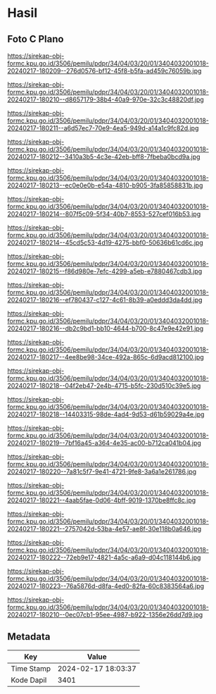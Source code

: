 # Hasil

## Foto C Plano

https://sirekap-obj-formc.kpu.go.id/3506/pemilu/pdpr/34/04/03/20/01/3404032001018-20240217-180209--276d0576-bf12-45f8-b5fa-ad459c76059b.jpg

https://sirekap-obj-formc.kpu.go.id/3506/pemilu/pdpr/34/04/03/20/01/3404032001018-20240217-180210--d8657179-38b4-40a9-970e-32c3c48820df.jpg

https://sirekap-obj-formc.kpu.go.id/3506/pemilu/pdpr/34/04/03/20/01/3404032001018-20240217-180211--a6d57ec7-70e9-4ea5-949d-a14a1c9fc82d.jpg

https://sirekap-obj-formc.kpu.go.id/3506/pemilu/pdpr/34/04/03/20/01/3404032001018-20240217-180212--3410a3b5-4c3e-42eb-bff8-7fbeba0bcd9a.jpg

https://sirekap-obj-formc.kpu.go.id/3506/pemilu/pdpr/34/04/03/20/01/3404032001018-20240217-180213--ec0e0e0b-e54a-4810-b905-3fa85858831b.jpg

https://sirekap-obj-formc.kpu.go.id/3506/pemilu/pdpr/34/04/03/20/01/3404032001018-20240217-180214--807f5c09-5f34-40b7-8553-527cef016b53.jpg

https://sirekap-obj-formc.kpu.go.id/3506/pemilu/pdpr/34/04/03/20/01/3404032001018-20240217-180214--45cd5c53-4d19-4275-bbf0-50636b61cd6c.jpg

https://sirekap-obj-formc.kpu.go.id/3506/pemilu/pdpr/34/04/03/20/01/3404032001018-20240217-180215--f86d980e-7efc-4299-a5eb-e7880467cdb3.jpg

https://sirekap-obj-formc.kpu.go.id/3506/pemilu/pdpr/34/04/03/20/01/3404032001018-20240217-180216--ef780437-c127-4c61-8b39-a0eddd3da4dd.jpg

https://sirekap-obj-formc.kpu.go.id/3506/pemilu/pdpr/34/04/03/20/01/3404032001018-20240217-180216--db2c9bd1-bb10-4644-b700-8c47e9e42e91.jpg

https://sirekap-obj-formc.kpu.go.id/3506/pemilu/pdpr/34/04/03/20/01/3404032001018-20240217-180217--4ee8be98-34ce-492a-865c-6d9acd812100.jpg

https://sirekap-obj-formc.kpu.go.id/3506/pemilu/pdpr/34/04/03/20/01/3404032001018-20240217-180218--04f2eb47-2e4b-4715-b5fc-230d510c39e5.jpg

https://sirekap-obj-formc.kpu.go.id/3506/pemilu/pdpr/34/04/03/20/01/3404032001018-20240217-180218--14403315-98de-4ad4-9d53-d61b59029a4e.jpg

https://sirekap-obj-formc.kpu.go.id/3506/pemilu/pdpr/34/04/03/20/01/3404032001018-20240217-180219--7bf16a45-a364-4e35-ac00-b712ca041b04.jpg

https://sirekap-obj-formc.kpu.go.id/3506/pemilu/pdpr/34/04/03/20/01/3404032001018-20240217-180220--7a81c5f7-9e41-4721-9fe8-3a6a1e261786.jpg

https://sirekap-obj-formc.kpu.go.id/3506/pemilu/pdpr/34/04/03/20/01/3404032001018-20240217-180221--4aab5fae-0d06-4bff-9019-1370be8ffc8c.jpg

https://sirekap-obj-formc.kpu.go.id/3506/pemilu/pdpr/34/04/03/20/01/3404032001018-20240217-180221--2757042d-53ba-4e57-ae8f-30e118b0a646.jpg

https://sirekap-obj-formc.kpu.go.id/3506/pemilu/pdpr/34/04/03/20/01/3404032001018-20240217-180222--72eb9e17-4821-4a5c-a6a9-d04c118144b6.jpg

https://sirekap-obj-formc.kpu.go.id/3506/pemilu/pdpr/34/04/03/20/01/3404032001018-20240217-180223--76a5876d-d8fa-4ed0-82fa-60c8383564a6.jpg

https://sirekap-obj-formc.kpu.go.id/3506/pemilu/pdpr/34/04/03/20/01/3404032001018-20240217-180210--0ec07cb1-95ee-4987-b922-1356e26dd7d9.jpg


## Metadata

| Key        | Value               |
| ---------- | ------------------- |
| Time Stamp | 2024-02-17 18:03:37 |
| Kode Dapil | 3401                |



